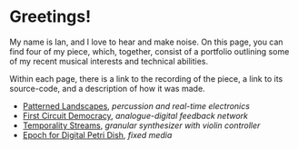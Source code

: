 # Greetings!

My name is Ian, and I love to hear and make noise. On this page, you can find four of my piece, which, together, consist of a portfolio outlining some of my recent musical interests and technical abilities.

Within each page, there is a link to the recording of the piece, a link to its source-code, and a description of how it was made.

* [Patterned Landscapes](patterned_landscapes.md), *percussion and real-time electronics*
* [First Circuit Democracy](first_circuit_democracy.md), *analogue-digital feedback network*
* [Temporality Streams](temporality_streams.md), *granular synthesizer with violin controller*
* [Epoch for Digital Petri Dish](epoch.md), *fixed media*

